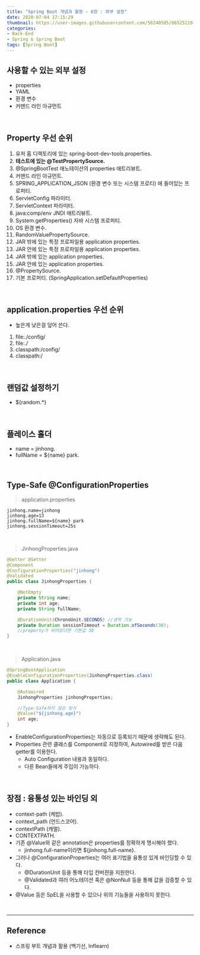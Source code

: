 ```yaml
---
title: "Spring Boot 개념과 활용 - 6장 : 외부 설정"
date: 2020-07-04 17:15:29
thumbnail: https://user-images.githubusercontent.com/56240505/86525119-eea35780-bebd-11ea-8fbd-ceacfdfae2c6.png
categories:
- Back-End
- Spring & Spring Boot
tags: [Spring Boot]
---
```


## 사용할 수 있는 외부 설정
  * properties
  * YAML
  * 환경 변수
  * 커맨드 라인 아규먼트

<br>

## Property 우선 순위

1. 유저 홈 디렉토리에 있는 spring-boot-dev-tools.properties.
2. **테스트에 있는 @TestPropertySource.**
3. @SpringBootTest 애노테이션의 properties 애트리뷰트.
4. 커맨드 라인 아규먼트.
5. SPRING_APPLICATION_JSON (환경 변수 또는 시스템 프로티) 에 들어있는 프로퍼티.
6. ServletConfig 파라미터.
7. ServletContext 파라미터.
8. java:comp/env JNDI 애트리뷰트.
9. System.getProperties() 자바 시스템 프로퍼티.
10. OS 환경 변수.
11. RandomValuePropertySource.
12. JAR 밖에 있는 특정 프로파일용 application properties.
13. JAR 안에 있는 특정 프로파일용 application properties.
14. JAR 밖에 있는 application properties.
15. JAR 안에 있는 application properties.
16. @PropertySource.
17. 기본 프로퍼티. (SpringApplication.setDefaultProperties)

<br>

## application.properties 우선 순위

* 높은게 낮은걸 덮어 쓴다.

1. file:./config/
2. file:./
3. classpath:/config/
4. classpath:/

<br>

## 랜덤값 설정하기

* ${random.\*}

<br>

## 플레이스 홀더

* name = jinhong.
* fullName = ${name} park.

<br>

## Type-Safe @ConfigurationProperties

> application.properties

```properties
jinhong.name=jinhong
jinhong.age=13
jinhong.fullName=${name} park
jinhong.sessionTimeout=25s
```

<br>

> JinhongProperties.java

```java
@Getter @Setter
@Component
@ConfigurationProperties("jinhong")
@Validated
public class JinhongProperties {

    @NotEmpty
    private String name;
    private int age;
    private String fullName;

    @DurationUnit(ChronoUnit.SECONDS) //생략 가능
    private Duration sessionTimeout = Duration.ofSeconds(30);
    //property가 비어있다면 기본값 30
}
```

<br>

> Application.java

```java
@SpringBootApplication
@EnableConfigurationProperties(JinhongProperties.class)
public class Application {

    @Autowired
    JinhongProperties jinhongProperties;

    //Type-Safe하지 않은 방식
    @Value("${jinhong.age}")
    int age;
}
```

* EnableConfigurationProperties는 자동으로 등록되기 때문에 생략해도 된다.
* Properties 관련 클래스를 Component로 지정하여, Autowired를 받은 다음 getter를 이용한다.
  * Auto Configuration 내용과 동일하다.
  * 다른 Bean들에게 주입이 가능하다.

<br>

## 장점 : 융통성 있는 바인딩 외

* context-path (케밥).
* context_path (언드스코어).
* contextPath (캐멀).
* CONTEXTPATH.
* 기존 @Value와 같은 annotation은 properties를 정확하게 명시해야 했다.
  * jinhong.full-name이라면 ${jinhong.full-name}.
* 그러나 @ConfigurationProperties는 여러 표기법을 융통성 있게 바인딩할 수 있다.
  * @DurationUnit 등을 통해 타입 컨버젼을 지원한다.
  * @Validated과 여러 어노테이션 혹은 @NonNull 등을 통해 값을 검증할 수 있다.
* @Value 등은 SpEL을 사용할 수 있으나 위의 기능들을 사용하지 못한다.

<br>

---

## Reference

* 스프링 부트 개념과 활용 (백기선, Inflearn)
